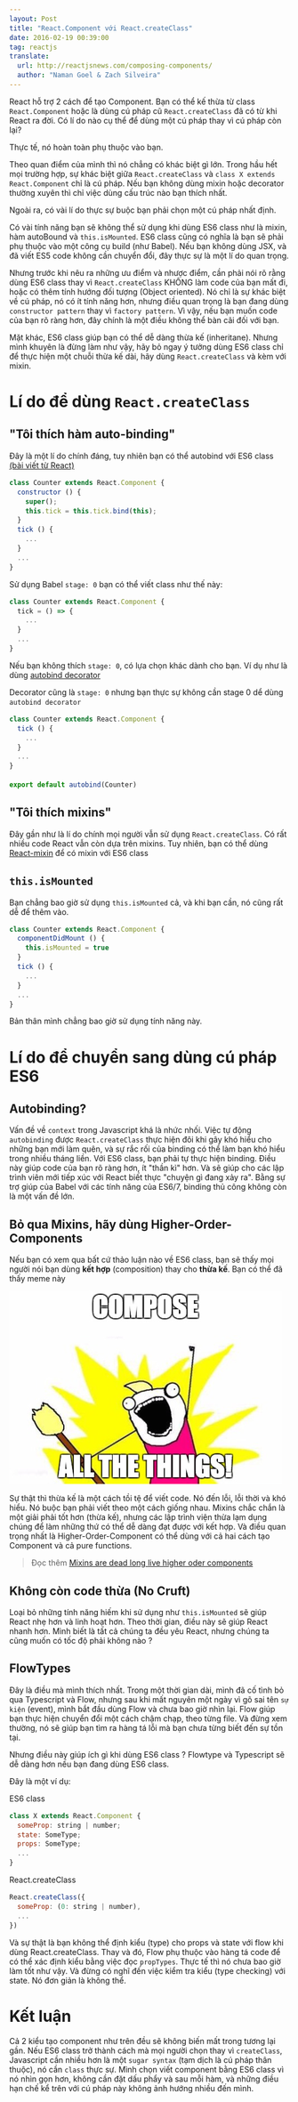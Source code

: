 ```yaml
---
layout: Post
title: "React.Component với React.createClass"
date: 2016-02-19 00:39:00
tag: reactjs
translate:
  url: http://reactjsnews.com/composing-components/
  author: "Naman Goel & Zach Silveira"
---
```


React hỗ trợ 2 cách để tạo Component.
Bạn có thể kế thừa từ class `React.Component` hoặc là
dùng cú pháp cũ `React.createClass` đã có từ khi React ra đời.
Có lí do nào cụ thể để dùng một cú pháp thay vì cú pháp còn lại?

Thực tế, nó hoàn toàn phụ thuộc vào bạn.

Theo quan điểm của mình thì nó chẳng có khác biệt gì lớn.
Trong hầu hết mọi trường hợp, sự khác biệt giữa `React.createClass`
và `class X extends React.Component` chỉ là cú pháp. Nếu bạn
không dùng mixin hoặc decorator thường xuyên thì chỉ việc dùng cấu
trúc nào bạn thích nhất.

Ngoài ra, có vài lí do thực sự buộc bạn phải chọn một cú pháp
nhất định.

Có vài tính năng bạn sẽ không thể sử dụng khi dùng ES6 class như là
mixin, hàm autoBound và `this.isMounted`. ES6 class cũng có nghĩa là
bạn sẽ phải phụ thuộc vào một công cụ build (như Babel). Nếu bạn
không dùng JSX, và đã viết ES5 code không cần chuyển đổi, đây thực
sự là một lí do quan trọng.

Nhưng trước khi nêu ra những ưu điểm và nhược điểm,
cần phải nói rõ rằng dùng ES6 class thay vì `React.createClass`
KHÔNG làm code của bạn mất đi, hoặc có thêm tính hướng đối tượng
(Object oriented). Nó chỉ là sự khác biệt về cú pháp, nó có ít tính
năng hơn, nhưng điều quan trọng là bạn đang dùng
`constructor pattern` thay vì `factory pattern`. Vì vậy, nếu bạn muốn
code của bạn rõ ràng hơn, đây chính là một điều không thể bàn cãi đối với bạn.

Mặt khác, ES6 class giúp bạn có thể dễ dàng thừa kế (inheritane).
Nhưng mình khuyên là đừng làm như vậy, hãy bỏ ngay ý tưởng dùng
ES6 class chỉ để thực hiện một chuỗi thừa kế dài, hãy dùng
`React.createClass` và kèm với mixin.

# Lí do để dùng `React.createClass`

## "Tôi thích hàm auto-binding"

Đây là một lí do chính đáng, tuy nhiên bạn có thể autobind với ES6 class
[(bài viết từ React)](https://facebook.github.io/react/blog/2015/01/27/react-v0.13.0-beta-1.html#autobinding)

```js
class Counter extends React.Component {
  constructor () {
    super();
    this.tick = this.tick.bind(this);
  }
  tick () {
    ...
  }
  ...
}
```

Sử dụng Babel `stage: 0` bạn có thể viết class như thế này:

```js
class Counter extends React.Component {
  tick = () => {
    ...
  }
  ...
}
```

Nếu bạn không thích `stage: 0`, có lựa chọn khác dành cho bạn.
Ví dụ như là dùng
[autobind decorator](https://github.com/andreypopp/autobind-decorator)

Decorator cũng là `stage: 0` nhưng bạn thực sự không cần stage 0
dể dùng `autobind decorator`

```js
class Counter extends React.Component {
  tick () {
    ...
  }
  ...
}

export default autobind(Counter)
```

## "Tôi thích mixins"

Đây gần như là lí do chính mọi người vẫn sử dụng `React.createClass`.
Có rất nhiều code React vẫn còn dựa trên mixins. Tuy nhiên, bạn có thể dùng
[React-mixin](https://www.npmjs.com/package/react-mixin)
để có mixin với ES6 class

## `this.isMounted`

Bạn chẳng bao giờ sử dụng `this.isMounted` cả, và khi bạn cần, nó
cũng rất dễ để thêm vào.

```js
class Counter extends React.Component {
  componentDidMount () {
    this.isMounted = true
  }
  tick () {
    ...
  }
  ...
}
```

Bản thân mình chẳng bao giờ sử dụng tính năng này.

# Lí do để chuyển sang dùng cú pháp ES6

## Autobinding?

Vấn đề về `context` trong Javascript khá là nhức nhối. Việc
tự động `autobinding` được `React.createClass` thực hiện đôi
khi gây khó hiểu cho những bạn mới làm quên, và sự rắc rối của
binding có thể làm bạn khó hiểu trong nhiều tháng liền.
Với ES6 class, bạn phải tự thực hiện binding. Điều này giúp
code của bạn rõ ràng hơn, ít "thần kì" hơn. Và sẽ giúp cho các
lập trình viên mới tiếp xúc với React biết thực "chuyện gì đang xảy ra". Bằng sự trợ giúp của Babel với các tính năng của
ES6/7, binding thủ công không còn là một vấn đề lớn.

## Bỏ qua Mixins, hãy dùng Higher-Order-Components

Nếu bạn có xem qua bất cứ thảo luận nào về ES6 class, bạn sẽ
thấy mọi người nói bạn dùng **kết hợp** (composition) thay cho **thừa kế**.
Bạn có thể đã thấy meme này

![compose all the things](/images/2016/react-component-vs-create-class/compose-all-the-things.png)

Sự thật thì thừa kế là một cách tồi tệ để viết code. Nó đến lỗi, lỗi thời và khó hiểu. Nó buộc bạn phải viết theo một
cách giống nhau. Mixins chắc chắn là một giải phải tốt hơn
(thừa kế), nhưng các lập trình viện thừa lạm dụng chúng để
làm những thứ có thể dễ dàng đạt được với kết hợp. Và điều
quan trọng nhất là Higher-Order-Component có thể dùng với cả
hai cách tạo Component và cả pure functions.

> Đọc thêm
> [Mixins are dead long live higher oder components](https://medium.com/@dan_abramov/mixins-are-dead-long-live-higher-order-components-94a0d2f9e750#.ki6u85yvc)

## Không còn code thừa (No Cruft)

Loại bỏ những tính năng hiếm khi sử dụng như `this.isMounted`
sẽ giúp React nhẹ hơn và linh hoạt hơn. Theo thời gian, điều
này sẽ giúp React nhanh hơn. Mình biết là tất cả chúng ta đều
yêu React, nhưng chúng ta cũng muốn có tốc độ phải không nào ?

## FlowTypes

Đây là điều mà mình thích nhất. Trong một thời gian dài, mình
đã cố tình bỏ qua Typescript và Flow, nhưng sau khi mất nguyên
một ngày vì gõ sai tên `sự kiện` (event), mình bắt đầu dùng
Flow và chưa bao giờ nhìn lại. Flow giúp bạn thực hiện chuyển
đổi một cách chậm chạp, theo từng file. Và đừng xem thường, nó
sẽ giúp bạn tìm ra hàng tá lỗi mà bạn chưa từng biết đến sự
tồn tại.

Nhưng điều này giúp ích gì khi dùng ES6 class ?
Flowtype và Typescript sẽ dễ dàng hơn nếu bạn đang dùng ES6 class.

Đây là một ví dụ:

ES6 class

```js
class X extends React.Component {
  someProp: string | number;
  state: SomeType;
  props: SomeType;
  ...
}
```

React.createClass

```js
React.createClass({
  someProp: (0: string | number),
  ...
})
```

Và sự thật là bạn không thể định kiểu (type) cho props và state với
flow khi dùng React.createClass. Thay và đó, Flow phụ thuộc
vào hàng tá code để có thể xác định kiểu bằng việc đọc `propTypes`.
Thực tế thì nó chưa bao giờ làm tốt như vậy. Và đừng có nghĩ đến việc
kiểm tra kiểu (type checking) với state. Nó đơn giản là không thể.

# Kết luận

Cả 2 kiểu tạo component như trên đều sẽ không biến mất trong
tương lại gần. Nếu ES6 class trở thành cách mà mọi người chọn
thay vì `createClass`, Javascript cần nhiều hơn là một `sugar syntax`
(tạm dịch là cú pháp thân thuộc), nó cần `class` thực sự.
Mình chọn viết component bằng ES6 class vì nó nhìn gọn hơn,
không cần đặt dấu phẩy và sau mỗi hàm, và những điều hạn chế
kể trên với cú pháp này không ảnh hướng nhiều đến mình.
